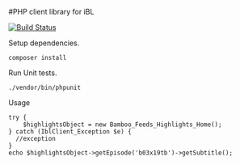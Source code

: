 #PHP client library for iBL

[![Build Status](https://secure.travis-ci.org/craigtaub/bamboo2?branch=master)](http://travis-ci.org/craigtaub/bamboo2)

Setup dependencies.

    composer install

Run Unit tests.

	./vendor/bin/phpunit

Usage

    try {
        $highlightsObject = new Bamboo_Feeds_Highlights_Home();
    } catch (IblClient_Exception $e) {
      //exception
    }
    echo $highlightsObject->getEpisode('b03x19tb')->getSubtitle();